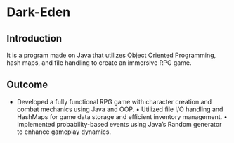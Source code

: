 # Dark-Eden

## Introduction
It is a program made on Java that utilizes Object Oriented Programming, hash maps, and file handling to create an immersive RPG game. 

## Outcome
- Developed a fully functional RPG game with character creation and combat mechanics using Java and OOP.
• Utilized file I/O handling and HashMaps for game data storage and efficient inventory management.
• Implemented probability-based events using Java’s Random generator to enhance gameplay dynamics.



